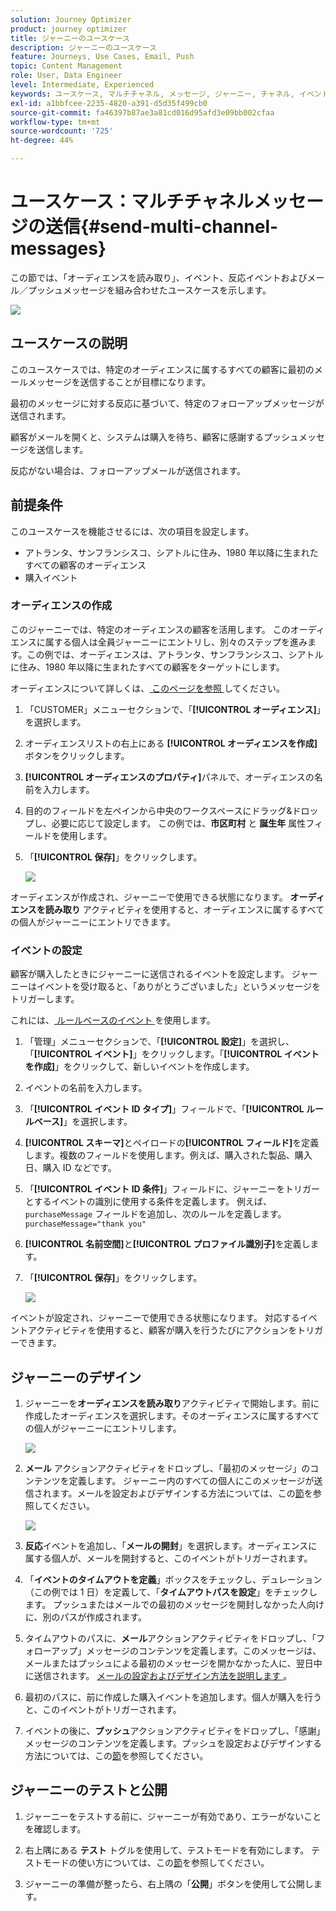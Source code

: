 ```yaml
---
solution: Journey Optimizer
product: journey optimizer
title: ジャーニーのユースケース
description: ジャーニーのユースケース
feature: Journeys, Use Cases, Email, Push
topic: Content Management
role: User, Data Engineer
level: Intermediate, Experienced
keywords: ユースケース, マルチチャネル, メッセージ, ジャーニー, チャネル, イベント, プッシュ
exl-id: a1bbfcee-2235-4820-a391-d5d35f499cb0
source-git-commit: fa46397b87ae3a81cd016d95afd3e09bb002cfaa
workflow-type: tm+mt
source-wordcount: '725'
ht-degree: 44%

---
```


# ユースケース：マルチチャネルメッセージの送信{#send-multi-channel-messages}

この節では、「オーディエンスを読み取り」、イベント、反応イベントおよびメール／プッシュメッセージを組み合わせたユースケースを示します。

![](assets/jo-uc1.png)

## ユースケースの説明

このユースケースでは、特定のオーディエンスに属するすべての顧客に最初のメールメッセージを送信することが目標になります。

最初のメッセージに対する反応に基づいて、特定のフォローアップメッセージが送信されます。

顧客がメールを開くと、システムは購入を待ち、顧客に感謝するプッシュメッセージを送信します。

反応がない場合は、フォローアップメールが送信されます。

## 前提条件

このユースケースを機能させるには、次の項目を設定します。

* アトランタ、サンフランシスコ、シアトルに住み、1980 年以降に生まれたすべての顧客のオーディエンス
* 購入イベント

### オーディエンスの作成

このジャーニーでは、特定のオーディエンスの顧客を活用します。 このオーディエンスに属する個人は全員ジャーニーにエントリし、別々のステップを進みます。この例では、オーディエンスは、アトランタ、サンフランシスコ、シアトルに住み、1980 年以降に生まれたすべての顧客をターゲットにします。

オーディエンスについて詳しくは、[ このページを参照 ](../audience/about-audiences.md) してください。

1. 「CUSTOMER」メニューセクションで、「**[!UICONTROL オーディエンス]**」を選択します。
1. オーディエンスリストの右上にある **[!UICONTROL オーディエンスを作成]** ボタンをクリックします。
1. **[!UICONTROL オーディエンスのプロパティ]**&#x200B;パネルで、オーディエンスの名前を入力します。
1. 目的のフィールドを左ペインから中央のワークスペースにドラッグ&amp;ドロップし、必要に応じて設定します。 この例では、**市区町村** と **誕生年** 属性フィールドを使用します。
1. 「**[!UICONTROL 保存]**」をクリックします。

   ![](assets/add-attributes.png)

オーディエンスが作成され、ジャーニーで使用できる状態になります。 **オーディエンスを読み取り** アクティビティを使用すると、オーディエンスに属するすべての個人がジャーニーにエントリできます。

### イベントの設定

顧客が購入したときにジャーニーに送信されるイベントを設定します。 ジャーニーはイベントを受け取ると、「ありがとうございました」というメッセージをトリガーします。

これには、[ ルールベースのイベント ](../event/about-events.md) を使用します。

1. 「管理」メニューセクションで、「**[!UICONTROL 設定]**」を選択し、「**[!UICONTROL イベント]**」をクリックします。「**[!UICONTROL イベントを作成]**」をクリックして、新しいイベントを作成します。

1. イベントの名前を入力します。

1. 「**[!UICONTROL イベント ID タイプ]**」フィールドで、「**[!UICONTROL ルールベース]**」を選択します。

1. **[!UICONTROL スキーマ]**&#x200B;とペイロードの&#x200B;**[!UICONTROL フィールド]**&#x200B;を定義します。複数のフィールドを使用します。例えば、購入された製品、購入日、購入 ID などです。

1. 「**[!UICONTROL イベント ID 条件]**」フィールドに、ジャーニーをトリガーとするイベントの識別に使用する条件を定義します。 例えば、`purchaseMessage` フィールドを追加し、次のルールを定義します。`purchaseMessage="thank you"`

1. **[!UICONTROL 名前空間]**&#x200B;と&#x200B;**[!UICONTROL プロファイル識別子]**&#x200B;を定義します。

1. 「**[!UICONTROL 保存]**」をクリックします。

   ![](assets/jo-uc2.png)

イベントが設定され、ジャーニーで使用できる状態になります。 対応するイベントアクティビティを使用すると、顧客が購入を行うたびにアクションをトリガーできます。

## ジャーニーのデザイン

1. ジャーニーを&#x200B;**オーディエンスを読み取り**&#x200B;アクティビティで開始します。前に作成したオーディエンスを選択します。そのオーディエンスに属するすべての個人がジャーニーにエントリします。

   ![](assets/jo-uc4.png)

1. **メール** アクションアクティビティをドロップし、「最初のメッセージ」のコンテンツを定義します。 ジャーニー内のすべての個人にこのメッセージが送信されます。メールを設定およびデザインする方法については、この[節](../email/create-email.md)を参照してください。

   ![](assets/jo-uc5.png)

1. **反応**&#x200B;イベントを追加し、「**メールの開封**」を選択します。オーディエンスに属する個人が、メールを開封すると、このイベントがトリガーされます。

1. 「**イベントのタイムアウトを定義**」ボックスをチェックし、デュレーション（この例では 1 日）を定義して、「**タイムアウトパスを設定**」をチェックします。 プッシュまたはメールでの最初のメッセージを開封しなかった人向けに、別のパスが作成されます。

1. タイムアウトのパスに、**メール**&#x200B;アクションアクティビティをドロップし、「フォローアップ」メッセージのコンテンツを定義します。このメッセージは、メールまたはプッシュによる最初のメッセージを開かなかった人に、翌日中に送信されます。 [ メールの設定およびデザイン方法を説明します ](../email/create-email.md)。

1. 最初のパスに、前に作成した購入イベントを追加します。個人が購入を行うと、このイベントがトリガーされます。

1. イベントの後に、**プッシュ**&#x200B;アクションアクティビティをドロップし、「感謝」メッセージのコンテンツを定義します。プッシュを設定およびデザインする方法については、この[節](../push/create-push.md)を参照してください。

## ジャーニーのテストと公開

1. ジャーニーをテストする前に、ジャーニーが有効であり、エラーがないことを確認します。

1. 右上隅にある **テスト** トグルを使用して、テストモードを有効にします。 テストモードの使い方については、この[節](testing-the-journey.md)を参照してください。

1. ジャーニーの準備が整ったら、右上隅の「**公開**」ボタンを使用して公開します。
